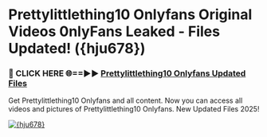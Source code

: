 # Prettylittlething10 Onlyfans Original Videos 0nlyFans Leaked - Files Updated! ({hju678})

<h3>🔴 CLICK HERE 🌐==►► <a href="https://tinyurl.com/ms9xzufz" rel="nofollow">Prettylittlething10 Onlyfans Updated Files</a></h3>

Get Prettylittlething10 Onlyfans and all content. Now you can access all videos and pictures of Prettylittlething10 Onlyfans. New Updated Files 2025!

[![{hju678}](https://i.imgur.com/PQ7UWWw.gif)](https://tinyurl.com/ms9xzufz)